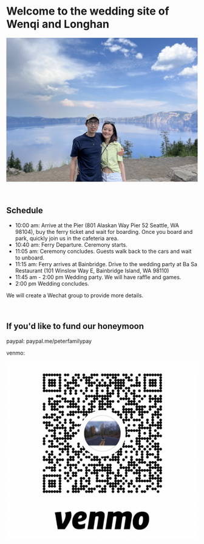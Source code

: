 # Welcome to the wedding site of Wenqi and Longhan
![](/assets/images/photo_together.png)

<br/>

## Schedule
* 10:00 am: Arrive at the Pier (801 Alaskan Way Pier 52
Seattle, WA 98104), buy the ferry ticket and wait for boarding. Once you board and park, quickly join us in the cafeteria area.
* 10:40 am: Ferry Departure. Ceremony starts.
* 11:05 am: Ceremony concludes. Guests walk back to the cars and wait to unboard.
* 11:15 am: Ferry arrives at Bainbridge. Drive to the wedding party at Ba Sa Restaurant (101 Winslow Way E, Bainbridge Island, WA 98110)
* 11:45 am - 2:00 pm Wedding party. We will have raffle and games.
* 2:00 pm Wedding concludes.

We will create a Wechat group to provide more details.

<br/>

## If you'd like to fund our honeymoon

paypal: paypal.me/peterfamilypay
&nbsp; &nbsp; &nbsp; &nbsp;
&nbsp; &nbsp; &nbsp; &nbsp;

venmo:
&nbsp; &nbsp;

<img alt="Light" src="./assets/images/venmo_payment.png">


